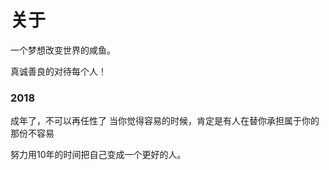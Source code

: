 # 关于


一个梦想改变世界的咸鱼。

真诚善良的对待每个人！

 

### 2018
成年了，不可以再任性了
当你觉得容易的时候，肯定是有人在替你承担属于你的那份不容易

努力用10年的时间把自己变成一个更好的人。
